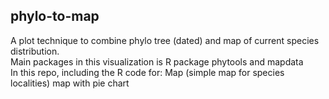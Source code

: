## phylo-to-map
A plot technique to combine phylo tree (dated) and map of current species distribution. 
<br>
Main packages in this visualization is R package phytools and mapdata
<br>
In this repo, including the R code for:
Map (simple map for species localities)
map with pie chart


